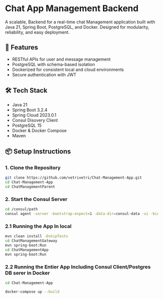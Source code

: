 # Chat App Management Backend

A scalable, Backend for a real-time chat Management application built with Java 21, Spring Boot, PostgreSQL, and Docker. Designed for modularity, reliability, and easy deployment.

## 🚀 Features

- RESTful APIs for user and message management
- PostgreSQL with schema-based isolation
- Dockerized for consistent local and cloud environments
- Secure authentication with JWT

## 🛠️ Tech Stack

- Java 21
- Spring Boot 3.2.4
- Spring Cloud 2023.0.1
- Consul Disovery Client
- PostgreSQL 15
- Docker & Docker Compose
- Maven

## 📦 Setup Instructions

### 1. Clone the Repository
```bash
git clone https://github.com/vetrivetri/Chat-Management-App.git
cd Chat-Management-App
cd ChatManagementParent
```

### 2. Start the Consul Server
```bash
cd /consul/path
consul agent -server -bootstrap-expect=1 -data-dir=consul-data -ui -bind=//IP
```

### 2.1 Running the App In local

``` bash
mvn clean install -DskipTests
cd ChatManagementGateway
mvn spring-boot:Run
cd ChatManagementApp
mvn spring-boot:Run
```

### 2.2 Running the Entier App Including Consul Client/Postgres DB serer in Docker

```bash
cd Chat-Management-App

docker-compose up --build

```

